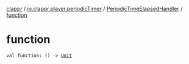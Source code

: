 [clappr](../../index.md) / [io.clappr.player.periodicTimer](../index.md) / [PeriodicTimeElapsedHandler](index.md) / [function](.)

# function

`val function: () -> `[`Unit`](https://kotlinlang.org/api/latest/jvm/stdlib/kotlin/-unit/index.html)